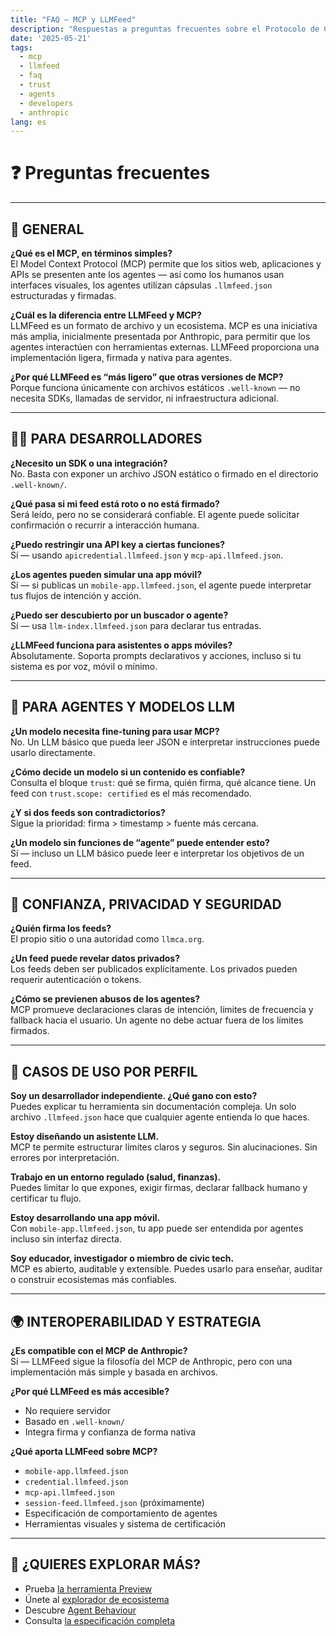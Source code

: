 ```yaml
---
title: "FAQ – MCP y LLMFeed"
description: "Respuestas a preguntas frecuentes sobre el Protocolo de Contexto para Modelos y el ecosistema LLMFeed, incluyendo cómo se compara con el MCP de Anthropic."
date: '2025-05-21'
tags:
  - mcp
  - llmfeed
  - faq
  - trust
  - agents
  - developers
  - anthropic
lang: es
---
```


# ❓ Preguntas frecuentes

---

## 🧠 GENERAL

**¿Qué es el MCP, en términos simples?**  
El Model Context Protocol (MCP) permite que los sitios web, aplicaciones y APIs se presenten ante los agentes — así como los humanos usan interfaces visuales, los agentes utilizan cápsulas `.llmfeed.json` estructuradas y firmadas.

**¿Cuál es la diferencia entre LLMFeed y MCP?**  
LLMFeed es un formato de archivo y un ecosistema. MCP es una iniciativa más amplia, inicialmente presentada por Anthropic, para permitir que los agentes interactúen con herramientas externas. LLMFeed proporciona una implementación ligera, firmada y nativa para agentes.

**¿Por qué LLMFeed es “más ligero” que otras versiones de MCP?**  
Porque funciona únicamente con archivos estáticos `.well-known` — no necesita SDKs, llamadas de servidor, ni infraestructura adicional.

---

## 👩‍💻 PARA DESARROLLADORES

**¿Necesito un SDK o una integración?**  
No. Basta con exponer un archivo JSON estático o firmado en el directorio `.well-known/`.

**¿Qué pasa si mi feed está roto o no está firmado?**  
Será leído, pero no se considerará confiable. El agente puede solicitar confirmación o recurrir a interacción humana.

**¿Puedo restringir una API key a ciertas funciones?**  
Sí — usando `apicredential.llmfeed.json` y `mcp-api.llmfeed.json`.

**¿Los agentes pueden simular una app móvil?**  
Sí — si publicas un `mobile-app.llmfeed.json`, el agente puede interpretar tus flujos de intención y acción.

**¿Puedo ser descubierto por un buscador o agente?**  
Sí — usa `llm-index.llmfeed.json` para declarar tus entradas.

**¿LLMFeed funciona para asistentes o apps móviles?**  
Absolutamente. Soporta prompts declarativos y acciones, incluso si tu sistema es por voz, móvil o mínimo.

---

## 🧠 PARA AGENTES Y MODELOS LLM

**¿Un modelo necesita fine-tuning para usar MCP?**  
No. Un LLM básico que pueda leer JSON e interpretar instrucciones puede usarlo directamente.

**¿Cómo decide un modelo si un contenido es confiable?**  
Consulta el bloque `trust`: qué se firma, quién firma, qué alcance tiene. Un feed con `trust.scope: certified` es el más recomendado.

**¿Y si dos feeds son contradictorios?**  
Sigue la prioridad: firma > timestamp > fuente más cercana.

**¿Un modelo sin funciones de “agente” puede entender esto?**  
Sí — incluso un LLM básico puede leer e interpretar los objetivos de un feed.

---

## 🔐 CONFIANZA, PRIVACIDAD Y SEGURIDAD

**¿Quién firma los feeds?**  
El propio sitio o una autoridad como `llmca.org`.

**¿Un feed puede revelar datos privados?**  
Los feeds deben ser publicados explícitamente. Los privados pueden requerir autenticación o tokens.

**¿Cómo se previenen abusos de los agentes?**  
MCP promueve declaraciones claras de intención, límites de frecuencia y fallback hacia el usuario. Un agente no debe actuar fuera de los límites firmados.

---

## 🧭 CASOS DE USO POR PERFIL

**Soy un desarrollador independiente. ¿Qué gano con esto?**  
Puedes explicar tu herramienta sin documentación compleja. Un solo archivo `.llmfeed.json` hace que cualquier agente entienda lo que haces.

**Estoy diseñando un asistente LLM.**  
MCP te permite estructurar límites claros y seguros. Sin alucinaciones. Sin errores por interpretación.

**Trabajo en un entorno regulado (salud, finanzas).**  
Puedes limitar lo que expones, exigir firmas, declarar fallback humano y certificar tu flujo.

**Estoy desarrollando una app móvil.**  
Con `mobile-app.llmfeed.json`, tu app puede ser entendida por agentes incluso sin interfaz directa.

**Soy educador, investigador o miembro de civic tech.**  
MCP es abierto, auditable y extensible. Puedes usarlo para enseñar, auditar o construir ecosistemas más confiables.

---

## 🌍 INTEROPERABILIDAD Y ESTRATEGIA

**¿Es compatible con el MCP de Anthropic?**  
Sí — LLMFeed sigue la filosofía del MCP de Anthropic, pero con una implementación más simple y basada en archivos.

**¿Por qué LLMFeed es más accesible?**  
- No requiere servidor  
- Basado en `.well-known/`  
- Integra firma y confianza de forma nativa

**¿Qué aporta LLMFeed sobre MCP?**  
- `mobile-app.llmfeed.json`  
- `credential.llmfeed.json`  
- `mcp-api.llmfeed.json`  
- `session-feed.llmfeed.json` (próximamente)  
- Especificación de comportamiento de agentes  
- Herramientas visuales y sistema de certificación

---

## 🧩 ¿QUIERES EXPLORAR MÁS?

- Prueba [la herramienta Preview](/llmfeedhub/preview)  
- Únete al [explorador de ecosistema](/ecosystem)  
- Descubre [Agent Behaviour](/tools/agent-behaviour)  
- Consulta [la especificación completa](/spec)
